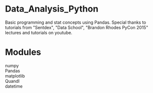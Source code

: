 # Data_Analysis_Python

Basic programming and stat concepts using Pandas. Special thanks to tutorials from "Sentdex", "Data School", "Brandon Rhodes PyCon 2015" lectures and tutorials on youtube.

# Modules<br>

numpy<br>
Pandas<br>
matplotlib<br>
Quandl<br>
datetime<br>


